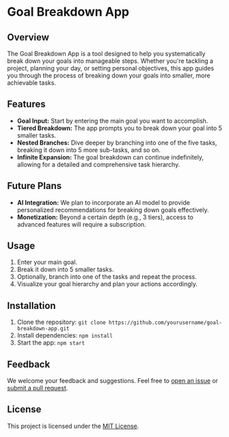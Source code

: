 # Goal Breakdown App

## Overview

The Goal Breakdown App is a tool designed to help you systematically break down your goals into manageable steps. Whether you're tackling a project, planning your day, or setting personal objectives, this app guides you through the process of breaking down your goals into smaller, more achievable tasks.

## Features

- **Goal Input:** Start by entering the main goal you want to accomplish.
- **Tiered Breakdown:** The app prompts you to break down your goal into 5 smaller tasks.
- **Nested Branches:** Dive deeper by branching into one of the five tasks, breaking it down into 5 more sub-tasks, and so on.
- **Infinite Expansion:** The goal breakdown can continue indefinitely, allowing for a detailed and comprehensive task hierarchy.

## Future Plans

- **AI Integration:** We plan to incorporate an AI model to provide personalized recommendations for breaking down goals effectively.
- **Monetization:** Beyond a certain depth (e.g., 3 tiers), access to advanced features will require a subscription.

## Usage

1. Enter your main goal.
2. Break it down into 5 smaller tasks.
3. Optionally, branch into one of the tasks and repeat the process.
4. Visualize your goal hierarchy and plan your actions accordingly.

## Installation

1. Clone the repository: `git clone https://github.com/yourusername/goal-breakdown-app.git`
2. Install dependencies: `npm install`
3. Start the app: `npm start`

## Feedback

We welcome your feedback and suggestions. Feel free to [open an issue](https://github.com/yourusername/goal-breakdown-app/issues) or [submit a pull request](https://github.com/yourusername/goal-breakdown-app/pulls).

## License

This project is licensed under the [MIT License](LICENSE.md).
